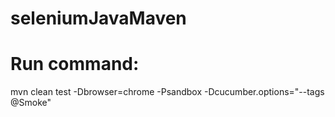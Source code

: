 # seleniumJavaMaven

# Run command:
mvn clean test -Dbrowser=chrome -Psandbox -Dcucumber.options="--tags @Smoke"
